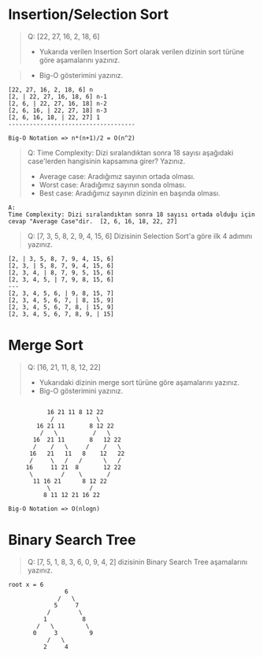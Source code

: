 # Insertion/Selection Sort


> Q: [22, 27, 16, 2, 18, 6]  
> - Yukarıda verilen Insertion Sort olarak verilen dizinin sort türüne göre aşamalarını yazınız.

> - Big-O gösterimini yazınız.
```
[22, 27, 16, 2, 18, 6] n
[2, | 22, 27, 16, 18, 6] n-1
[2, 6, | 22, 27, 16, 18] n-2
[2, 6, 16, | 22, 27, 18] n-3
[2, 6, 16, 18, | 22, 27] 1
------------------------------------

Big-O Notation => n*(n+1)/2 = O(n^2)
```

> Q: Time Complexity: Dizi sıralandıktan sonra 18 sayısı aşağıdaki case'lerden hangisinin kapsamına girer? Yazınız.
> - Average case: Aradığımız sayının ortada olması.
> - Worst case: Aradığımız sayının sonda olması.
> - Best case: Aradığımız sayının dizinin en başında olması.
```
A:
Time Complexity: Dizi sıralandıktan sonra 18 sayısı ortada olduğu için cevap "Average Case"dir.  [2, 6, 16, 18, 22, 27]
```

> Q: [7, 3, 5, 8, 2, 9, 4, 15, 6] Dizisinin Selection Sort'a göre ilk 4 adımını yazınız.

```
[2, | 3, 5, 8, 7, 9, 4, 15, 6]
[2, 3, | 5, 8, 7, 9, 4, 15, 6]
[2, 3, 4, | 8, 7, 9, 5, 15, 6]
[2, 3, 4, 5, | 7, 9, 8, 15, 6]
---
[2, 3, 4, 5, 6, | 9, 8, 15, 7]
[2, 3, 4, 5, 6, 7, | 8, 15, 9]
[2, 3, 4, 5, 6, 7, 8, | 15, 9]
[2, 3, 4, 5, 6, 7, 8, 9, | 15]
```

# Merge Sort


> Q: [16, 21, 11, 8, 12, 22]
> - Yukarıdaki dizinin merge sort türüne göre aşamalarını yazınız.
> - Big-O gösterimini yazınız.

```

           16 21 11 8 12 22
            /            \
        16 21 11       8 12 22
         /   \          /   \
       16  21 11       8   12 22
       /    /   \     /    /   \
      16   21   11   8    12   22
      /     \   /   /      \   /
     16     11 21  8       12 22 
      \        /    \       /
       11 16 21      8 12 22
           \           /
          8 11 12 21 16 22
```

```
Big-O Notation => O(nlogn)
```

# Binary Search Tree


> Q: [7, 5, 1, 8, 3, 6, 0, 9, 4, 2] dizisinin Binary Search Tree aşamalarını yazınız.

```
root x = 6
                6
              /   \
             5     7
           /        \
          1          8
        /   \         \
       0     3         9
           /   \
          2     4
```